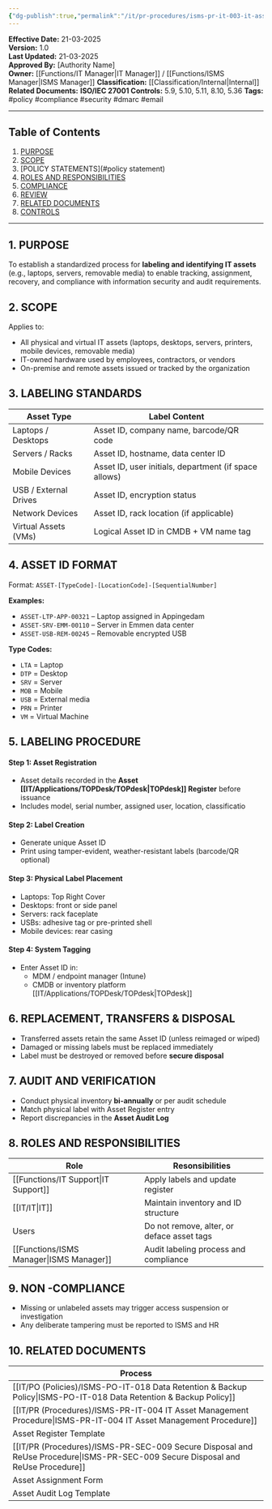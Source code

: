 ```yaml
---
{"dg-publish":true,"permalink":"/it/pr-procedures/isms-pr-it-003-it-asset-labeling-procedure/"}
---
```



**Effective Date:** 21-03-2025  
**Version:** 1.0  
**Last Updated:** 21-03-2025  
**Approved By:** [Authority Name]  
**Owner:** [[Functions/IT Manager\|IT Manager]] / [[Functions/ISMS Manager\|ISMS Manager]]
**Classification:** [[Classification/Internal\|Internal]]
**Related Documents:**
**ISO/IEC 27001 Controls:** 5.9, 5.10, 5.11, 8.10, 5.36
**Tags:** #policy #compliance  #security #dmarc #email

---
## **Table of Contents**  
1. [PURPOSE](#purpose)  
2. [SCOPE](#scope)  
3. [POLICY STATEMENTS](#policy statement)  
4. [ROLES AND RESPONSIBILITIES](#roles-and-responsibilities)  
5. [COMPLIANCE](#dmarc)  
6. [REVIEW](#responsibilities)  
7. [RELATED DOCUMENTS](#compliance)  
8. [CONTROLS](#registrations)  

---
## **1. PURPOSE**  
To establish a standardized process for **labeling and identifying IT assets** (e.g., laptops, servers, removable media) to enable tracking, assignment, recovery, and compliance with information security and audit requirements.
## **2. SCOPE**
Applies to:
- All physical and virtual IT assets (laptops, desktops, servers, printers, mobile devices, removable media)
- IT-owned hardware used by employees, contractors, or vendors
- On-premise and remote assets issued or tracked by the organization
## **3. LABELING STANDARDS** 

| Asset Type            | Label Content                                         |
| --------------------- | ----------------------------------------------------- |
| Laptops / Desktops    | Asset ID, company name, barcode/QR code               |
| Servers / Racks       | Asset ID, hostname, data center ID                    |
| Mobile Devices        | Asset ID, user initials, department (if space allows) |
| USB / External Drives | Asset ID, encryption status                           |
| Network Devices       | Asset ID, rack location (if applicable)               |
| Virtual Assets (VMs)  | Logical Asset ID in CMDB + VM name tag                |
## **4. ASSET ID FORMAT**

Format: `ASSET-[TypeCode]-[LocationCode]-[SequentialNumber]`

**Examples:**
- `ASSET-LTP-APP-00321` – Laptop assigned in Appingedam
- `ASSET-SRV-EMM-00110` – Server in Emmen data center
- `ASSET-USB-REM-00245` – Removable encrypted USB

**Type Codes:**
- `LTA` = Laptop
- `DTP` = Desktop
- `SRV` = Server
- `MOB` = Mobile
- `USB` = External media
- `PRN` = Printer
- `VM` = Virtual Machine
## **5. LABELING PROCEDURE**  

#### Step 1: **Asset Registration**
- Asset details recorded in the **Asset [[IT/Applications/TOPDesk/TOPdesk\|TOPdesk]] Register** before issuance
- Includes model, serial number, assigned user, location, classificatio

#### Step 2: **Label Creation**
- Generate unique Asset ID
- Print using tamper-evident, weather-resistant labels (barcode/QR optional)
#### Step 3: **Physical Label Placement**
- Laptops: Top Right Cover
- Desktops: front or side panel
- Servers: rack faceplate
- USBs: adhesive tag or pre-printed shell
- Mobile devices: rear casing
#### Step 4: **System Tagging**
- Enter Asset ID in:
    - MDM / endpoint manager (Intune)
    - CMDB or inventory platform [[IT/Applications/TOPDesk/TOPdesk\|TOPdesk]]
## **6. REPLACEMENT, TRANSFERS & DISPOSAL**
- Transferred assets retain the same Asset ID (unless reimaged or wiped)
- Damaged or missing labels must be replaced immediately
- Label must be destroyed or removed before **secure disposal**
## **7. AUDIT AND VERIFICATION**  
- Conduct physical inventory **bi-annually** or per audit schedule
- Match physical label with Asset Register entry
- Report discrepancies in the **Asset Audit Log**
## **8. ROLES AND RESPONSIBILITIES**

| Role             | Resonsibilities                            |
| ---------------- | ------------------------------------------ |
| [[Functions/IT Support\|IT Support]]   | Apply labels and update register           |
| [[IT/IT\|IT]]           | Maintain inventory and ID structure        |
| Users            | Do not remove, alter, or deface asset tags |
| [[Functions/ISMS Manager\|ISMS Manager]] | Audit labeling process and compliance      |
## **9. NON -COMPLIANCE**
- Missing or unlabeled assets may trigger access suspension or investigation
- Any deliberate tampering must be reported to ISMS and HR
## **10. RELATED DOCUMENTS**

| Process                                                 |
| ------------------------------------------------------- |
| [[IT/PO (Policies)/ISMS-PO-IT-018 Data Retention & Backup Policy\|ISMS-PO-IT-018 Data Retention & Backup Policy]]       |
| [[IT/PR (Procedures)/ISMS-PR-IT-004 IT Asset Management Procedure\|ISMS-PR-IT-004 IT Asset Management Procedure]]        |
| Asset Register Template                                 |
| [[IT/PR (Procedures)/ISMS-PR-SEC-009 Secure Disposal and ReUse Procedure\|ISMS-PR-SEC-009 Secure Disposal and ReUse Procedure]] |
| Asset Assignment Form                                   |
| Asset Audit Log Template                                |








